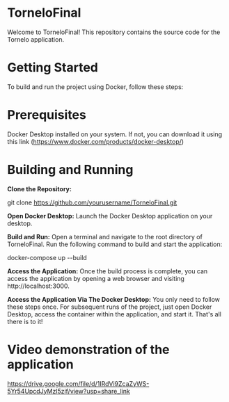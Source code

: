 # TorneloFinal

Welcome to TorneloFinal! This repository contains the source code for the Tornelo application.

# Getting Started 

To build and run the project using Docker, follow these steps:

# Prerequisites
Docker Desktop installed on your system. If not, you can download it using this link (https://www.docker.com/products/docker-desktop/)

# Building and Running
**Clone the Repository:**

git clone https://github.com/yourusername/TorneloFinal.git

**Open Docker Desktop:**
Launch the Docker Desktop application on your desktop.

**Build and Run:**
Open a terminal and navigate to the root directory of TorneloFinal.
Run the following command to build and start the application:

docker-compose up --build

**Access the Application:**
Once the build process is complete, you can access the application by opening a web browser and visiting http://localhost:3000.


**Access the Application Via The Docker Desktop:**
You only need to follow these steps once. For subsequent runs of the project, just open Docker Desktop, access the container within the application, and start it. That's all there is to it!

# Video demonstration of the application

https://drive.google.com/file/d/1IRdVi9ZcaZyWS-5Yr54UpcdJyMzl5zif/view?usp=share_link

